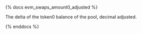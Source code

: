 {% docs evm_swaps_amount0_adjusted %}

The delta of the token0 balance of the pool, decimal adjusted.

{% enddocs %}
